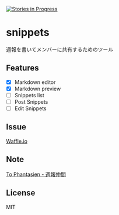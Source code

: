 [![Stories in Progress](https://badge.waffle.io/dachi023/snippets.png?label=in%20progress&title=In%20Progress)](http://waffle.io/dachi023/snippets)
# snippets

週報を書いてメンバーに共有するためのツール

## Features

- [x] Markdown editor
- [x] Markdown preview
- [ ] Snippets list
- [ ] Post Snippets
- [ ] Edit Snippets

## Issue

[Waffle.io](https://waffle.io/dachi023/snippets)

## Note
[To Phantasien - 週報仲間](https://bellflower.dodgson.org/%E9%80%B1%E5%A0%B1%E4%BB%B2%E9%96%93-a799ad07f349#.salonf8tu)

## License

MIT
